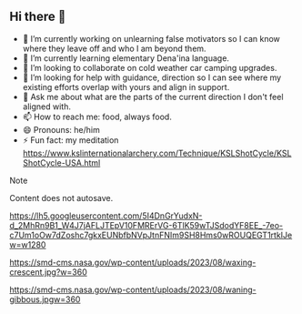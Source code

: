 ## Hi there 👋


- 🔭 I’m currently working on unlearning false motivators so I can know where they leave off and who I am beyond them.
- 🌱 I’m currently learning elementary Dena'ina language.
- 👯 I’m looking to collaborate on cold weather car camping upgrades.
- 🤔 I’m looking for help with guidance, direction so I can see where my existing efforts overlap with yours and align in support.
- 💬 Ask me about what are the parts of the current direction I don't feel aligned with.
- 📫 How to reach me: food, always food.
- 😄 Pronouns: he/him
- ⚡ Fun fact: my meditation https://www.kslinternationalarchery.com/Technique/KSLShotCycle/KSLShotCycle-USA.html

> [!NOTE]
> Content does not autosave.


https://lh5.googleusercontent.com/5I4DnGrYudxN-d_2MhRn9B1_W4J7jAFLJTEpV10FMRErVG-6TlK59wTJSdodYF8EE_-7eo-c7Um1oOw7dZoshc7gkxEUNbfbNVpJtnFNIm9SH8Hms0wROUQEGT1rtkIJew=w1280


https://smd-cms.nasa.gov/wp-content/uploads/2023/08/waxing-crescent.jpg?w=360

https://smd-cms.nasa.gov/wp-content/uploads/2023/08/waning-gibbous.jpgw=360

